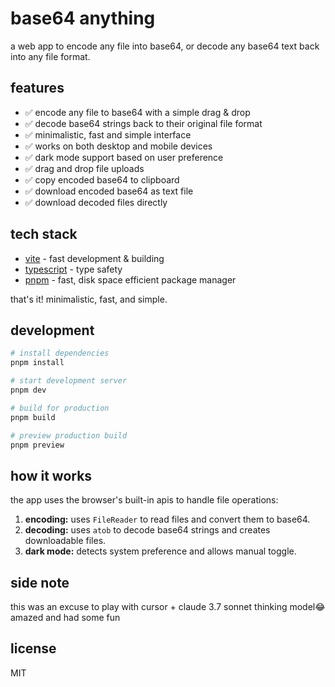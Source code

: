# base64 anything

a web app to encode any file into base64, or decode any base64 text back into any file format.

## features

- ✅ encode any file to base64 with a simple drag & drop
- ✅ decode base64 strings back to their original file format
- ✅ minimalistic, fast and simple interface
- ✅ works on both desktop and mobile devices
- ✅ dark mode support based on user preference
- ✅ drag and drop file uploads
- ✅ copy encoded base64 to clipboard
- ✅ download encoded base64 as text file
- ✅ download decoded files directly

## tech stack

- [vite](https://vitejs.dev/) - fast development & building
- [typescript](https://www.typescriptlang.org/) - type safety
- [pnpm](https://pnpm.io/) - fast, disk space efficient package manager

that's it! minimalistic, fast, and simple.

## development

```bash
# install dependencies
pnpm install

# start development server
pnpm dev

# build for production
pnpm build

# preview production build
pnpm preview
```

## how it works

the app uses the browser's built-in apis to handle file operations:

1. **encoding:** uses `FileReader` to read files and convert them to base64.
2. **decoding:** uses `atob` to decode base64 strings and creates downloadable files.
3. **dark mode:** detects system preference and allows manual toggle.

## side note

this was an excuse to play with cursor + claude 3.7 sonnet thinking model😂 amazed and had some fun

## license

MIT

